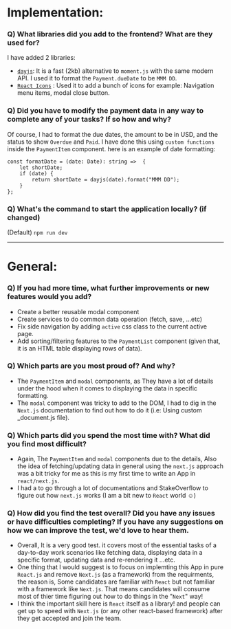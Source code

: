 # Implementation:

### Q) What libraries did you add to the frontend? What are they used for?

I have added 2 libraries:

- [`dayjs`](https://day.js.org/en/): It is a fast (2kb) alternative to `moment.js` with the same modern API. I used it to format the `Payment.dueDate` to be `MMM DD`.
- [`React Icons`](https://react-icons.github.io/react-icons/) : Used it to add a bunch of icons for example: Navigation menu items, modal close button.

### Q) Did you have to modify the payment data in any way to complete any of your tasks? If so how and why?
Of course, I had to format the due dates, the amount to be in USD, and the status to show `Overdue` and `Paid`. I have done this using `custom functions` inside the `PaymentItem` component. here is an example of date formatting:
```
const formatDate = (date: Date): string =>  {
	let shortDate;
	if (date) {
		return shortDate = dayjs(date).format("MMM DD");
	}
};
``` 
### Q) What's the command to start the application locally? (if changed)

(Default) `npm run dev`

---

# General:

### Q) If you had more time, what further improvements or new features would you add?
- Create a better reusable modal component
- Create services to do common data operation (fetch, save, ...etc)
- Fix side navigation by adding `active` css class to the current active page.
- Add sorting/filtering features to the `PaymentList` component (given that, it is an HTML table displaying rows of data).
  
### Q) Which parts are you most proud of? And why?
- The `PaymentItem` and `modal` components, as They have a lot of details under the hood when it comes to displaying the data in specific formatting.
- The `modal` component was tricky to add to the DOM, I had to dig in the `Next.js` documentation to find out how to do it (i.e: Using custom _document.js file). 
  
### Q) Which parts did you spend the most time with? What did you find most difficult?
- Again, The `PaymentItem` and `modal` components due to the details, Also  the idea of fetching/updating data in general using the `next.js` approach was a bit tricky for me as this is my first time to write an App in `react/next.js`. 
- I had a to go through a lot of documentations and StakeOverflow to figure out how `next.js` works (I am a bit new to `React` world ☺️)
  
### Q) How did you find the test overall? Did you have any issues or have difficulties completing? If you have any suggestions on how we can improve the test, we'd love to hear them.
- Overall, It is a very good test. it covers most of the essential tasks of a day-to-day work scenarios like fetching data, displaying data in a specific format, updating data and re-rendering it ...etc.
- One thing that I would suggest is to focus on implemting this App in pure `React.js` and remove `Next.js` (as a framework) from the requirments, the reason is, Some candidates are familiar with `React` but not familiar with a framework like `Next.js`. That means candidates will consume most of thier time figuring out how to do things in the "`Next`" way!
- I think the important skill here is `React` itself as a library! and people can get up to speed with `Next.js` (or any other react-based framework) after they get accepted and join the team.